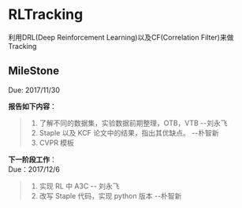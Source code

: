 # RLTracking
利用DRL(Deep Reinforcement Learning)以及CF(Correlation Filter)来做Tracking

## MileStone 
Due: 2017/11/30
  
**报告如下内容**：
> 1. 了解不同的数据集，实验数据前期整理，OTB，VTB   --刘永飞
> 2. Staple 以及 KCF 论文中的结果，指出其优缺点。   --朴智新
> 3. CVPR 模板

**下一阶段工作**：   
Due：2017/12/6
> 1. 实现 RL 中 A3C      -- 刘永飞
> 2. 改写 Staple 代码，实现 python 版本  --朴智新